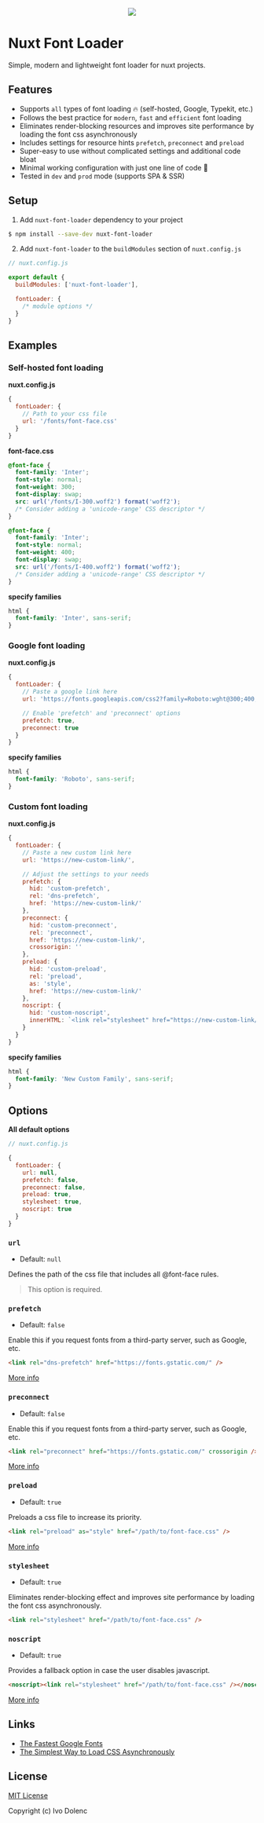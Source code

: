 <p align="center">
    <img src=".github/assets/cover.svg" >
</p>

<h1>Nuxt Font Loader</h1>

Simple, modern and lightweight font loader for nuxt projects.

## Features

- Supports `all` types of font loading 🔥 (self-hosted, Google, Typekit, etc.)
- Follows the best practice for `modern`, `fast` and `efficient` font loading
- Eliminates render-blocking resources and improves site performance by loading the font css asynchronously
- Includes settings for resource hints `prefetch`, `preconnect` and `preload`
- Super-easy to use without complicated settings and additional code bloat
- Minimal working configuration with just one line of code 🤯
- Tested in `dev` and `prod` mode (supports SPA & SSR)

## Setup

1. Add `nuxt-font-loader` dependency to your project

```bash
$ npm install --save-dev nuxt-font-loader
```

2. Add `nuxt-font-loader` to the `buildModules` section of `nuxt.config.js`

```js
// nuxt.config.js

export default {
  buildModules: ['nuxt-font-loader'],

  fontLoader: {
    /* module options */
  }
}
```

## Examples

### Self-hosted font loading

**nuxt.config.js**

```js
{
  fontLoader: {
    // Path to your css file
    url: '/fonts/font-face.css'
  }
}
```

**font-face.css**

```css
@font-face {
  font-family: 'Inter';
  font-style: normal;
  font-weight: 300;
  font-display: swap;
  src: url('/fonts/I-300.woff2') format('woff2');
  /* Consider adding a 'unicode-range' CSS descriptor */
}

@font-face {
  font-family: 'Inter';
  font-style: normal;
  font-weight: 400;
  font-display: swap;
  src: url('/fonts/I-400.woff2') format('woff2');
  /* Consider adding a 'unicode-range' CSS descriptor */
}
```

**specify families**

```css
html {
  font-family: 'Inter', sans-serif;
}
```

### Google font loading

**nuxt.config.js**

```js
{
  fontLoader: {
    // Paste a google link here
    url: 'https://fonts.googleapis.com/css2?family=Roboto:wght@300;400;500;700&display=swap',

    // Enable 'prefetch' and 'preconnect' options
    prefetch: true,
    preconnect: true
  }
}
```

**specify families**

```css
html {
  font-family: 'Roboto', sans-serif;
}
```

### Custom font loading

**nuxt.config.js**

```js
{
  fontLoader: {
    // Paste a new custom link here
    url: 'https://new-custom-link/',

    // Adjust the settings to your needs
    prefetch: {
      hid: 'custom-prefetch',
      rel: 'dns-prefetch',
      href: 'https://new-custom-link/'
    },
    preconnect: {
      hid: 'custom-preconnect',
      rel: 'preconnect',
      href: 'https://new-custom-link/',
      crossorigin: ''
    },
    preload: {
      hid: 'custom-preload',
      rel: 'preload',
      as: 'style',
      href: 'https://new-custom-link/'
    },
    noscript: {
      hid: 'custom-noscript',
      innerHTML: `<link rel="stylesheet" href="https://new-custom-link/">`
    }
  }
}
```

**specify families**

```css
html {
  font-family: 'New Custom Family', sans-serif;
}
```

## Options

**All default options**

```js
// nuxt.config.js

{
  fontLoader: {
    url: null,
    prefetch: false,
    preconnect: false,
    preload: true,
    stylesheet: true,
    noscript: true
  }
}
```

### `url`

- Default: `null`

Defines the path of the css file that includes all @font-face rules.

> This option is required.

### `prefetch`

- Default: `false`

Enable this if you request fonts from a third-party server, such as Google, etc.

```html
<link rel="dns-prefetch" href="https://fonts.gstatic.com/" />
```

[More info](https://www.w3.org/TR/resource-hints/#dns-prefetch)

### `preconnect`

- Default: `false`

Enable this if you request fonts from a third-party server, such as Google, etc.

```html
<link rel="preconnect" href="https://fonts.gstatic.com/" crossorigin />
```

[More info](https://www.w3.org/TR/resource-hints/#preconnect)

### `preload`

- Default: `true`

Preloads a css file to increase its priority.

```html
<link rel="preload" as="style" href="/path/to/font-face.css" />
```

[More info](https://www.w3.org/TR/preload/#introduction)

### `stylesheet`

- Default: `true`

Eliminates render-blocking effect and improves site performance by loading the font css asynchronously.

```html
<link rel="stylesheet" href="/path/to/font-face.css" />
```

### `noscript`

- Default: `true`

Provides a fallback option in case the user disables javascript.

```html
<noscript><link rel="stylesheet" href="/path/to/font-face.css" /></noscript>
```

[More info](https://www.w3schools.com/tags/tag_noscript.asp)

## Links

- [The Fastest Google Fonts](https://csswizardry.com/2020/05/the-fastest-google-fonts/)
- [The Simplest Way to Load CSS Asynchronously](https://www.filamentgroup.com/lab/load-css-simpler/)

## License

[MIT License](LICENSE)

Copyright (c) Ivo Dolenc
